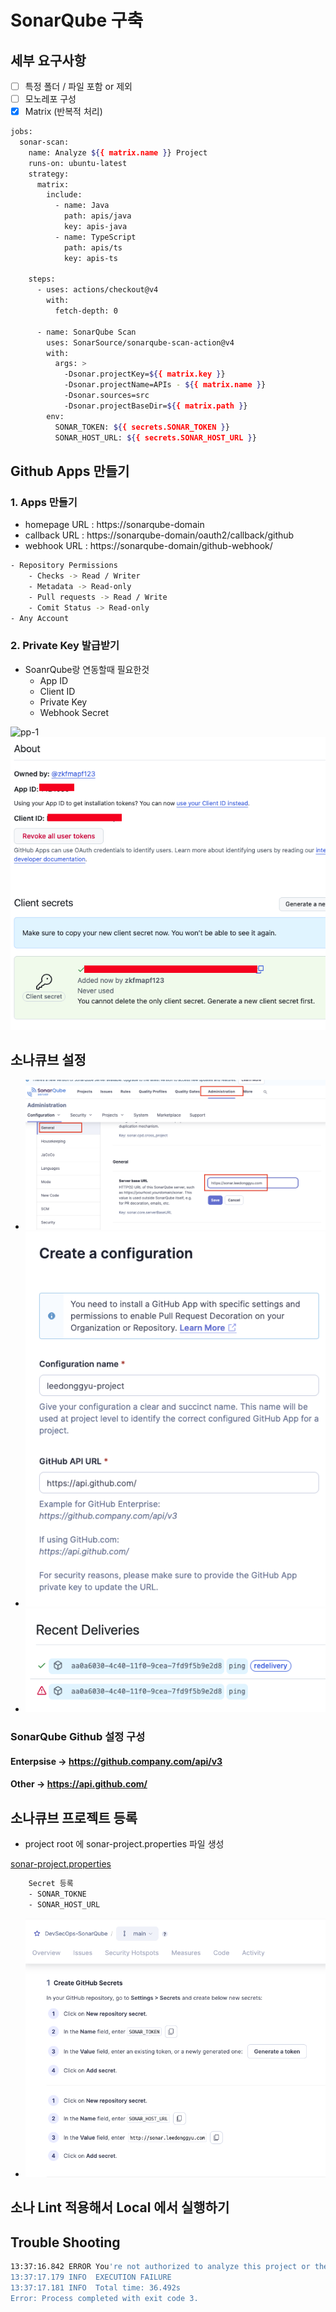 # SonarQube 구축

## 세부 요구사항

- [ ] 특정 폴더 / 파일 포함 or 제외
- [ ] 모노레포 구성 
- [x] Matrix (반복적 처리)

```sh
jobs:
  sonar-scan:
    name: Analyze ${{ matrix.name }} Project
    runs-on: ubuntu-latest
    strategy:
      matrix:
        include:
          - name: Java
            path: apis/java
            key: apis-java
          - name: TypeScript
            path: apis/ts
            key: apis-ts

    steps:
      - uses: actions/checkout@v4
        with:
          fetch-depth: 0

      - name: SonarQube Scan
        uses: SonarSource/sonarqube-scan-action@v4
        with:
          args: >
            -Dsonar.projectKey=${{ matrix.key }}
            -Dsonar.projectName=APIs - ${{ matrix.name }}
            -Dsonar.sources=src
            -Dsonar.projectBaseDir=${{ matrix.path }}
        env:
          SONAR_TOKEN: ${{ secrets.SONAR_TOKEN }}
          SONAR_HOST_URL: ${{ secrets.SONAR_HOST_URL }}
```


## Github Apps 만들기

### 1. Apps 만들기
- homepage URL : https://sonarqube-domain
- callback URL : https://sonarqube-domain/oauth2/callback/github
- webhook URL : https://sonarqube-domain/github-webhook/

```sh
- Repository Permissions
    - Checks -> Read / Writer
    - Metadata -> Read-only
    - Pull requests -> Read / Write
    - Comit Status -> Read-only
- Any Account
```

### 2. Private Key 발급받기

- SoanrQube랑 연동할때 필요한것
    - App ID
    - Client ID
    - Private Key
    - Webhook Secret

![pp-1](./public/pp-1.png)
![private](./public/private.png)

## 소나큐브 설정

- ![1](./public/1.png)
- ![2](./public/2.png)
- ![3](./public/3.png)

### SonarQube Github 설정 구성 
#### Enterpsise -> https://github.company.com/api/v3
#### Other -> https://api.github.com/

## 소나큐브 프로젝트 등록

- project root 에 sonar-project.properties 파일 생성

[sonar-project.properties](./sonar-project.properties)

```sh
    Secret 등록
    - SONAR_TOKNE
    - SONAR_HOST_URL
```

- ![4](./public/4.png)

## 소나 Lint 적용해서 Local 에서 실행하기

## Trouble Shooting

```sh
13:37:16.842 ERROR You're not authorized to analyze this project or the project doesn't exist on SonarQube and you're not authorized to create it. Please contact an administrator.
13:37:17.179 INFO  EXECUTION FAILURE
13:37:17.181 INFO  Total time: 36.492s
Error: Process completed with exit code 3.
```
